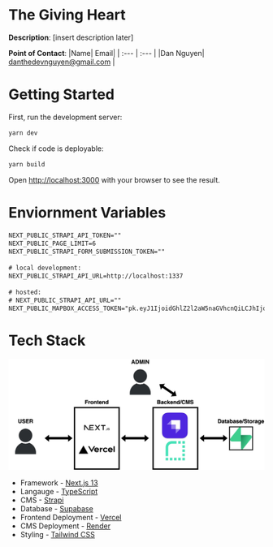 # The Giving Heart

**Description**: [insert description later]

**Point of Contact**:
|Name| Email|
| :--- | :--- |
|Dan Nguyen| danthedevnguyen@gmail.com |

# Getting Started

First, run the development server:

```bash
yarn dev
```

Check if code is deployable:
```bash
yarn build
```

Open [http://localhost:3000](http://localhost:3000) with your browser to see the result.

# Enviornment Variables

```
NEXT_PUBLIC_STRAPI_API_TOKEN=""
NEXT_PUBLIC_PAGE_LIMIT=6
NEXT_PUBLIC_STRAPI_FORM_SUBMISSION_TOKEN=""

# local development:
NEXT_PUBLIC_STRAPI_API_URL=http://localhost:1337

# hosted:
# NEXT_PUBLIC_STRAPI_API_URL=""
NEXT_PUBLIC_MAPBOX_ACCESS_TOKEN="pk.eyJ1IjoidGhlZ2l2aW5naGVhcnQiLCJhIjoiY2xwNWl3bm50MWVudzJqbzRzMHQ4cHRpdyJ9.hd8bhxh4uUXhe1xA1X9tCA"
```

# Tech Stack

![Tech Stack](tech-stack.jpg)

- Framework - [Next.js 13](https://nextjs.org/)
- Langauge - [TypeScript](https://www.typescriptlang.org/docs/handbook/intro.html)
- CMS - [Strapi](https://docs.strapi.io/)
- Database - [Supabase](https://supabase.com/docs)
- Frontend Deployment - [Vercel](https://vercel.com/docs)
- CMS Deployment - [Render](https://render.com/docs)
- Styling - [Tailwind CSS](https://tailwindcss.com/docs/installation)
